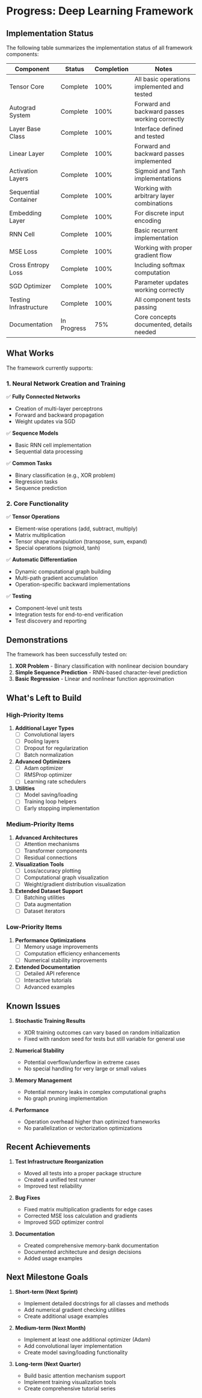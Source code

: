 # Progress: Deep Learning Framework

## Implementation Status

The following table summarizes the implementation status of all framework components:

| Component | Status | Completion | Notes |
|-----------|--------|------------|-------|
| Tensor Core | Complete | 100% | All basic operations implemented and tested |
| Autograd System | Complete | 100% | Forward and backward passes working correctly |
| Layer Base Class | Complete | 100% | Interface defined and tested |
| Linear Layer | Complete | 100% | Forward and backward passes implemented |
| Activation Layers | Complete | 100% | Sigmoid and Tanh implementations |
| Sequential Container | Complete | 100% | Working with arbitrary layer combinations |
| Embedding Layer | Complete | 100% | For discrete input encoding |
| RNN Cell | Complete | 100% | Basic recurrent implementation |
| MSE Loss | Complete | 100% | Working with proper gradient flow |
| Cross Entropy Loss | Complete | 100% | Including softmax computation |
| SGD Optimizer | Complete | 100% | Parameter updates working correctly |
| Testing Infrastructure | Complete | 100% | All component tests passing |
| Documentation | In Progress | 75% | Core concepts documented, details needed |

## What Works

The framework currently supports:

### 1. Neural Network Creation and Training

✅ **Fully Connected Networks**
- Creation of multi-layer perceptrons
- Forward and backward propagation
- Weight updates via SGD

✅ **Sequence Models**
- Basic RNN cell implementation
- Sequential data processing

✅ **Common Tasks**
- Binary classification (e.g., XOR problem)
- Regression tasks
- Sequence prediction

### 2. Core Functionality

✅ **Tensor Operations**
- Element-wise operations (add, subtract, multiply)
- Matrix multiplication
- Tensor shape manipulation (transpose, sum, expand)
- Special operations (sigmoid, tanh)

✅ **Automatic Differentiation**
- Dynamic computational graph building
- Multi-path gradient accumulation
- Operation-specific backward implementations

✅ **Testing**
- Component-level unit tests
- Integration tests for end-to-end verification
- Test discovery and reporting

## Demonstrations

The framework has been successfully tested on:

1. **XOR Problem** - Binary classification with nonlinear decision boundary
2. **Simple Sequence Prediction** - RNN-based character-level prediction
3. **Basic Regression** - Linear and nonlinear function approximation

## What's Left to Build

### High-Priority Items

1. **Additional Layer Types**
   - [ ] Convolutional layers
   - [ ] Pooling layers
   - [ ] Dropout for regularization
   - [ ] Batch normalization

2. **Advanced Optimizers**
   - [ ] Adam optimizer
   - [ ] RMSProp optimizer
   - [ ] Learning rate schedulers

3. **Utilities**
   - [ ] Model saving/loading
   - [ ] Training loop helpers
   - [ ] Early stopping implementation

### Medium-Priority Items

1. **Advanced Architectures**
   - [ ] Attention mechanisms
   - [ ] Transformer components
   - [ ] Residual connections

2. **Visualization Tools**
   - [ ] Loss/accuracy plotting
   - [ ] Computational graph visualization
   - [ ] Weight/gradient distribution visualization

3. **Extended Dataset Support**
   - [ ] Batching utilities
   - [ ] Data augmentation
   - [ ] Dataset iterators

### Low-Priority Items

1. **Performance Optimizations**
   - [ ] Memory usage improvements
   - [ ] Computation efficiency enhancements
   - [ ] Numerical stability improvements

2. **Extended Documentation**
   - [ ] Detailed API reference
   - [ ] Interactive tutorials
   - [ ] Advanced examples

## Known Issues

1. **Stochastic Training Results**
   - XOR training outcomes can vary based on random initialization
   - Fixed with random seed for tests but still variable for general use

2. **Numerical Stability**
   - Potential overflow/underflow in extreme cases
   - No special handling for very large or small values

3. **Memory Management**
   - Potential memory leaks in complex computational graphs
   - No graph pruning implementation

4. **Performance**
   - Operation overhead higher than optimized frameworks
   - No parallelization or vectorization optimizations

## Recent Achievements

1. **Test Infrastructure Reorganization**
   - Moved all tests into a proper package structure
   - Created a unified test runner
   - Improved test reliability

2. **Bug Fixes**
   - Fixed matrix multiplication gradients for edge cases
   - Corrected MSE loss calculation and gradients
   - Improved SGD optimizer control

3. **Documentation**
   - Created comprehensive memory-bank documentation
   - Documented architecture and design decisions
   - Added usage examples

## Next Milestone Goals

1. **Short-term (Next Sprint)**
   - Implement detailed docstrings for all classes and methods
   - Add numerical gradient checking utilities
   - Create additional usage examples

2. **Medium-term (Next Month)**
   - Implement at least one additional optimizer (Adam)
   - Add convolutional layer implementation
   - Create model saving/loading functionality

3. **Long-term (Next Quarter)**
   - Build basic attention mechanism support
   - Implement training visualization tools
   - Create comprehensive tutorial series
